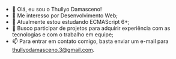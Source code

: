 - 👋 Olá, eu sou o Thullyo Damasceno!
- 👀 Me interesso por Desenvolvimento Web;
- 🌱 Atualmente estou estudando ECMAScript 6+;
- 💞️ Busco participar de projetos para adquirir experiência com as tecnologias e com o trabalho em equipe;
- 📫 Para entrar em contato comigo, basta enviar um e-mail para thullyodamasceno.3@gmail.com.

<!---
thullyoufrn/thullyoufrn is a ✨ special ✨ repository because its `README.md` (this file) appears on your GitHub profile.
You can click the Preview link to take a look at your changes.
--->

